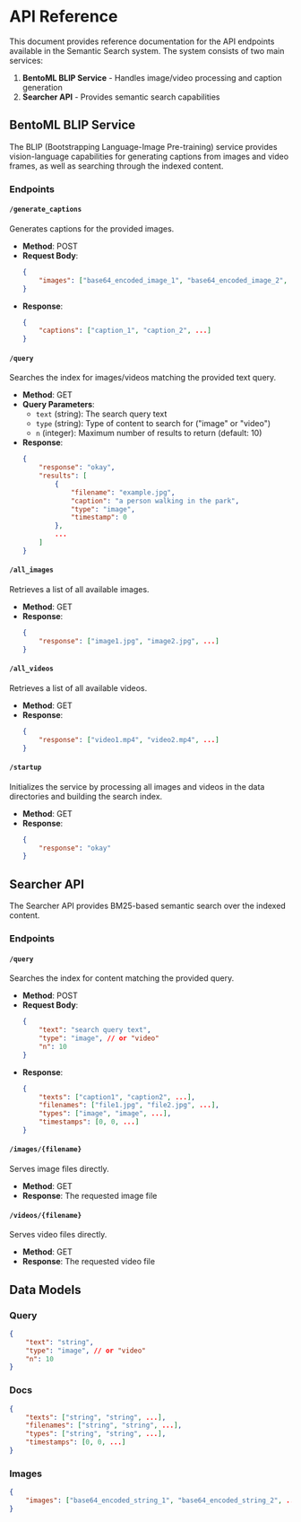# API Reference

This document provides reference documentation for the API endpoints available in the Semantic Search system. The system consists of two main services:

1. **BentoML BLIP Service** - Handles image/video processing and caption generation
2. **Searcher API** - Provides semantic search capabilities

## BentoML BLIP Service

The BLIP (Bootstrapping Language-Image Pre-training) service provides vision-language capabilities for generating captions from images and video frames, as well as searching through the indexed content.

### Endpoints

#### `/generate_captions`

Generates captions for the provided images.

- **Method**: POST
- **Request Body**: 
    ```json
    {
        "images": ["base64_encoded_image_1", "base64_encoded_image_2", ...]
    }
    ```
- **Response**:
    ```json
    {
        "captions": ["caption_1", "caption_2", ...]
    }
    ```

#### `/query`

Searches the index for images/videos matching the provided text query.

- **Method**: GET
- **Query Parameters**:
    - `text` (string): The search query text
    - `type` (string): Type of content to search for ("image" or "video")
    - `n` (integer): Maximum number of results to return (default: 10)
- **Response**:
    ```json
    {
        "response": "okay",
        "results": [
            {
                "filename": "example.jpg",
                "caption": "a person walking in the park",
                "type": "image",
                "timestamp": 0
            },
            ...
        ]
    }
    ```

#### `/all_images`

Retrieves a list of all available images.

- **Method**: GET
- **Response**:
    ```json
    {
        "response": ["image1.jpg", "image2.jpg", ...]
    }
    ```

#### `/all_videos`

Retrieves a list of all available videos.

- **Method**: GET
- **Response**:
    ```json
    {
        "response": ["video1.mp4", "video2.mp4", ...]
    }
    ```

#### `/startup`

Initializes the service by processing all images and videos in the data directories and building the search index.

- **Method**: GET
- **Response**:
    ```json
    {
        "response": "okay"
    }
    ```

## Searcher API

The Searcher API provides BM25-based semantic search over the indexed content.

### Endpoints

#### `/query`

Searches the index for content matching the provided query.

- **Method**: POST
- **Request Body**:
    ```json
    {
        "text": "search query text",
        "type": "image", // or "video"
        "n": 10
    }
    ```
- **Response**:
    ```json
    {
        "texts": ["caption1", "caption2", ...],
        "filenames": ["file1.jpg", "file2.jpg", ...],
        "types": ["image", "image", ...],
        "timestamps": [0, 0, ...]
    }
    ```

#### `/images/{filename}`

Serves image files directly.

- **Method**: GET
- **Response**: The requested image file

#### `/videos/{filename}`

Serves video files directly.

- **Method**: GET
- **Response**: The requested video file

## Data Models

### Query

```json
{
    "text": "string",
    "type": "image", // or "video"
    "n": 10
}
```

### Docs

```json
{
    "texts": ["string", "string", ...],
    "filenames": ["string", "string", ...],
    "types": ["string", "string", ...],
    "timestamps": [0, 0, ...]
}
```

### Images

```json
{
    "images": ["base64_encoded_string_1", "base64_encoded_string_2", ...]
}
```